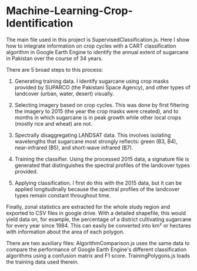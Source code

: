 # Machine-Learning-Crop-Identification
The main file used in this project is SupervisedClassification.js. Here I show how to integrate information on crop cycles with a CART classification algorithm in Google Earth Engine to identify the annual extent of sugarcane in Pakistan over the course of 34 years. 

There are 5 broad steps to this process:

1) Generating training data. 
I identify sugarcane using crop masks provided by SUPARCO (the Pakistani Space Agency), and other types of landcover (urban, water, desert) visually. 

2) Selecting imagery based on crop cycles. 
This was done by first filtering the imagery to 2015 (the year the crop masks were created), and to months in which sugarcane is in peak growth while other local crops (mostly rice and wheat) are not. 

3) Spectrally disaggregating LANDSAT data. 
This involves isolating wavelengths that sugarcane most strongly reflects: green (B3, B4), near-infrared (B5), and short-wave infrared (B7). 

4) Training the classifier. 
Using the processed 2015 data, a signature file is generated that distinguishes the spectral profiles of the landcover types provided.

5) Applying classification. 
I first do this with the 2015 data, but it can be applied longitudinally because the spectral profiles of the landcover types remain constant throughout time. 

Finally, zonal statistics are extracted for the whole study region and exported to CSV files in google drive. With a detailed shapefile, this would yield data on, for example, the percentage of a district cultivating sugarcane for every year since 1984. This can easily be converted into km² or hectares with information about the area of each polygon. 

There are two auxiliary files: AlgorithmComparison.js uses the same data to compare the performance of Google Earth Engine's different classification algorithms using a confusion matrix and F1 score. TrainingPolygons.js loads the training data used therein. 
